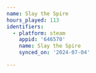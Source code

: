 ```yaml
---
name: Slay the Spire
hours_played: 113
identifiers:
  - platform: steam
    appid: '646570'
    name: Slay the Spire
    synced_on: '2024-07-04'

---
```

